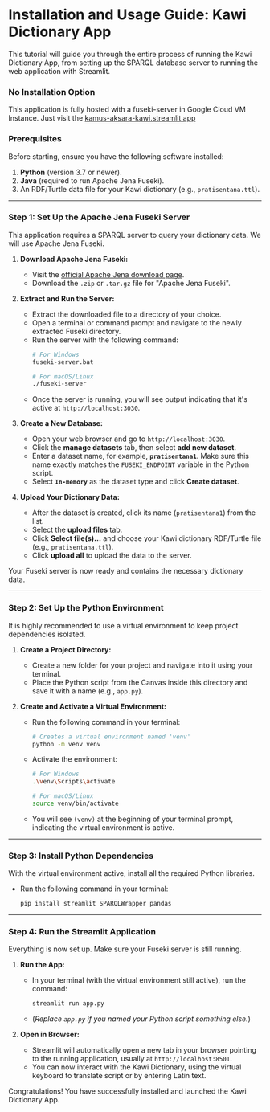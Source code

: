 # Installation and Usage Guide: Kawi Dictionary App

This tutorial will guide you through the entire process of running the Kawi Dictionary App, from setting up the SPARQL database server to running the web application with Streamlit.

### **No Installation Option**
This application is fully hosted with a fuseki-server in Google Cloud VM Instance.
Just visit the [kamus-aksara-kawi.streamlit.app](https://kamus-aksara-kawi.streamlit.app/)


### **Prerequisites**

Before starting, ensure you have the following software installed:

1. **Python** (version 3.7 or newer).
2. **Java** (required to run Apache Jena Fuseki).
3. An RDF/Turtle data file for your Kawi dictionary (e.g., `pratisentana.ttl`).

---

### **Step 1: Set Up the Apache Jena Fuseki Server**

This application requires a SPARQL server to query your dictionary data. We will use Apache Jena Fuseki.

1. **Download Apache Jena Fuseki:**
   * Visit the [official Apache Jena download page](https://jena.apache.org/download/).
   * Download the `.zip` or `.tar.gz` file for "Apache Jena Fuseki".

2. **Extract and Run the Server:**
   * Extract the downloaded file to a directory of your choice.
   * Open a terminal or command prompt and navigate to the newly extracted Fuseki directory.
   * Run the server with the following command:
     ```bash
     # For Windows
     fuseki-server.bat
     
     # For macOS/Linux
     ./fuseki-server
     ```
   * Once the server is running, you will see output indicating that it's active at `http://localhost:3030`.

3. **Create a New Database:**
   * Open your web browser and go to `http://localhost:3030`.
   * Click the **manage datasets** tab, then select **add new dataset**.
   * Enter a dataset name, for example, **`pratisentana1`**. Make sure this name exactly matches the `FUSEKI_ENDPOINT` variable in the Python script.
   * Select **`In-memory`** as the dataset type and click **Create dataset**.

4. **Upload Your Dictionary Data:**
   * After the dataset is created, click its name (`pratisentana1`) from the list.
   * Select the **upload files** tab.
   * Click **Select file(s)...** and choose your Kawi dictionary RDF/Turtle file (e.g., `pratisentana.ttl`).
   * Click **upload all** to upload the data to the server.

Your Fuseki server is now ready and contains the necessary dictionary data.

---

### **Step 2: Set Up the Python Environment**

It is highly recommended to use a virtual environment to keep project dependencies isolated.

1. **Create a Project Directory:**
   * Create a new folder for your project and navigate into it using your terminal.
   * Place the Python script from the Canvas inside this directory and save it with a name (e.g., `app.py`).

2. **Create and Activate a Virtual Environment:**
   * Run the following command in your terminal:
     ```bash
     # Creates a virtual environment named 'venv'
     python -m venv venv
     ```
   * Activate the environment:
     ```bash
     # For Windows
     .\venv\Scripts\activate
     
     # For macOS/Linux
     source venv/bin/activate
     ```
   * You will see `(venv)` at the beginning of your terminal prompt, indicating the virtual environment is active.

---

### **Step 3: Install Python Dependencies**

With the virtual environment active, install all the required Python libraries.

* Run the following command in your terminal:
  ```bash
  pip install streamlit SPARQLWrapper pandas
  ```

---

### **Step 4: Run the Streamlit Application**

Everything is now set up. Make sure your Fuseki server is still running.

1. **Run the App:**
   * In your terminal (with the virtual environment still active), run the command:
     ```bash
     streamlit run app.py
     ```
   * (*Replace `app.py` if you named your Python script something else.*)

2. **Open in Browser:**
   * Streamlit will automatically open a new tab in your browser pointing to the running application, usually at `http://localhost:8501`.
   * You can now interact with the Kawi Dictionary, using the virtual keyboard to translate script or by entering Latin text.

Congratulations! You have successfully installed and launched the Kawi Dictionary App.
